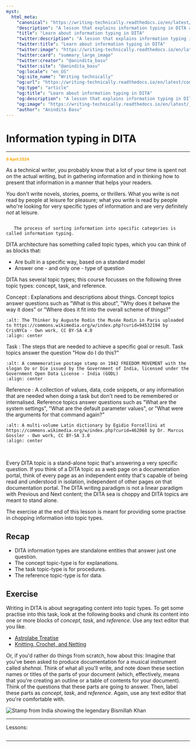 ```yaml
---
myst:
  html_meta:
    "canonical": "https://writing-technically.readthedocs.io/en/latest/courses-dita-authoring-infotype.html"
    "description": "A lesson that explains information typing in DITA and contains some exercises"
    "title": "Learn about information typing in DITA"
    "twitter:description": "A lesson that explains information typing in DITA and contains some exercises"
    "twitter:title": "Learn about information typing in DITA"
    "twitter:image": "https://writing-technically.readthedocs.io/en/latest/_static/wordcloud.jpg"
    "twitter:card": "summary_large_image"
    "twitter:creator": "@anindita_basu"
    "twitter:site": "@anindita_basu"
    "og:locale": "en_US"
    "og:site_name": "Writing technically"
    "og:url": "https://writing-technically.readthedocs.io/en/latest/courses-dita-authoring-infotype.html"
    "og:type": "article"
    "og:title": "Learn about information typing in DITA"
    "og:description": "A lesson that explains information typing in DITA and contains some exercises"
    "og:image": "https://writing-technically.readthedocs.io/en/latest/_static/wordcloud.jpg"
    "author": "Anindita Basu"
---
```


# Information typing in DITA

<hr/>
<p style="font-weight:bold;font-size:75%;color:orange">9 April 2024</p>

As a technical writer, you probably know that a lot of your time is spent not on the actual writing, but in gathering information and in thinking how to present that information in a manner that helps your readers.

You don't write novels, stories, poems, or thrillers. What you write is not read by people at leisure for pleasure; what you write is read by people who're looking for very specific types of information and are very definitely _not_ at leisure.

```{admonition} Definition

   The process of sorting information into specific categories is called information typing. 
```

DITA architecture has something called topic types, which you can think of as blocks that:

-  Are built in a specific way, based on a standard model
-  Answer one - and only one - type of question

DITA has several topic types; this course focusses on the following three topic types: concept, task, and reference.

Concept
: Explanations and descriptions about things.  Concept topics answer questions such as "What is this about", "Why does it behave the way it does" or "Where does it fit into the overall scheme of things?"
```{image} images/rodin_thinker.jpg
:alt: The Thinker by Auguste Rodin the Musée Rodin in Paris uploaded to https://commons.wikimedia.org/w/index.php?curid=94532194 by CrisNYCa - Own work, CC BY-SA 4.0
:align: center
```

Task
: The steps that are needed to achieve a specific goal or result.  Task topics answer the question "How do I do this?"
```{image} images/Quit_India_Movement_2017_stamp8.jpg
:alt: A commemorative postage stamp on 1942 FREEDOM MOVEMENT with the slogan Do or Die issued by the Government of India, licensed under the Government Open Data License - India (GODL)
:align: center
```

Reference
: A collection of values, data, code snippets, or any information that are needed when doing a task but don't need to be remembered or internalised. Reference topics answer questions such as "What are the system settings", "What are the default parameter values", or "What were the arguments for that command again?"
```{image} images/dictionary.jpg
:alt: A multi-volume Latin dictionary by Egidio Forcellini at https://commons.wikimedia.org/w/index.php?curid=462068 by Dr. Marcus Gossler - Own work, CC BY-SA 3.0
:align: center
```

<p>&nbsp;</p>

Every DITA topic is a stand-alone topic that's answering a very specific question. If you think of a DITA topic as a web page on a documentation portal, think of every page as an independent entity that's capable of being read and understood in isolation, independent of other pages on that documentation portal. The DITA writing paradigm is not a linear paradigm with Previous and Next content; the DITA sea is choppy and DITA topics are meant to stand alone.

The exercise at the end of this lesson is meant for providing some practise in chopping information into topic types.

## Recap

-  DITA information types are standalone entities that answer just one question.
-  The concept topic-type is for explanations.
-  The task topic-type is for procedures.
-  The reference topic-type is for data. 

##  Exercise

Writing in DITA is about segragating content into topic types. To get some practise into this task, look at the following books and chunk its content into one or more blocks of _concept_, _task_, and _reference_. Use any text editor that you like.

-  [Astrolabe Treatise](_static/chaucer_astrolabe_treatise.pdf)
-  [Knitting, Crochet, and Netting](_static/knitting_crochet_netting.pdf)

Or, if you'd rather do things from scratch, how about this: Imagine that you've been asked to produce documentation for a musical instrument called _shehnai_. Think of what all you'll write, and note down these section names or titles of the parts of your document (which, effectively, means that you're creating an outline or a table of contents for your document). Think of the questions that these parts are going to answer. Then, label these parts as _concept_, _task_, and _reference_. Again, use any text editor that you're comfortable with.

![Stamp from India showing the legendary Bismillah Khan](/images/bismillah_khan.jpg)

<hr/>

Lessons:

```{include} courses-dita-authoring-toc.md
```

<hr/>
